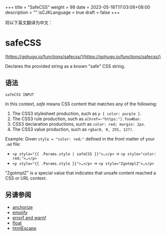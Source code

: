 +++
title = "SafeCSS"
weight = 98
date = 2023-05-18T17:03:08+08:00
description = ""
isCJKLanguage = true
draft = false
+++

将以下英文翻译为中文：
# safeCSS

[https://gohugo.io/functions/safecss/](https://gohugo.io/functions/safecss/)

Declares the provided string as a known "safe" CSS string.

## 语法

```
safeCSS INPUT
```

In this context, *safe* means CSS content that matches any of the following:

1. The CSS3 stylesheet production, such as `p { color: purple }`.
2. The CSS3 rule production, such as `a[href=~"https:"].foo#bar`.
3. CSS3 declaration productions, such as `color: red; margin: 2px`.
4. The CSS3 value production, such as `rgba(0, 0, 255, 127)`.

Example: Given `style = "color: red;"` defined in the front matter of your `.md` file:

- `<p style="{{ .Params.style | safeCSS }}">…</p>` → `<p style="color: red;">…</p>`
- `<p style="{{ .Params.style }}">…</p>` → `<p style="ZgotmplZ">…</p>`

"ZgotmplZ" is a special value that indicates that unsafe content reached a CSS or URL context.

## 另请参阅

- [anchorize](https://gohugo.io/functions/anchorize/)
- [emojify](https://gohugo.io/functions/emojify/)
- [errorf and warnf](https://gohugo.io/functions/errorf/)
- [float](https://gohugo.io/functions/float/)
- [htmlEscape](https://gohugo.io/functions/htmlescape/)
